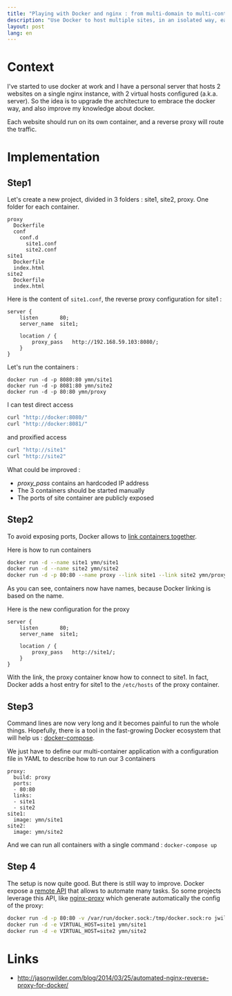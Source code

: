 ```yaml
---
title: "Playing with Docker and nginx : from multi-domain to multi-container"
description: "Use Docker to host multiple sites, in an isolated way, each on in his own container."
layout: post
lang: en
---
```

# Context

I've started to use docker at work and I have a personal server that hosts 2 websites on a single
nginx instance, with 2 virtual hosts configured (a.k.a. server). So the idea is to upgrade the
architecture to embrace the docker way, and also improve my knowledge about docker.

Each website should run on its own container, and a reverse proxy will route the traffic.

# Implementation

## Step1

Let's create a new project, divided in 3 folders : site1, site2, proxy. One folder for each
container.

```
proxy
  Dockerfile
  conf
    conf.d
      site1.conf
      site2.conf
site1
  Dockerfile
  index.html
site2
  Dockerfile
  index.html
```

Here is the content of `site1.conf`, the reverse proxy configuration for site1 :

```
server {
    listen       80;
    server_name  site1;

    location / {
        proxy_pass   http://192.168.59.103:8080/;
    }
}
```

Let's run the containers :

```
docker run -d -p 8080:80 ymn/site1
docker run -d -p 8081:80 ymn/site2
docker run -d -p 80:80 ymn/proxy
```

I can test direct access

```sh
curl "http://docker:8080/"
curl "http://docker:8081/"
```

and proxified access

```sh
curl "http://site1"
curl "http://site2"
```

What could be improved :

-   *proxy\_pass* contains an hardcoded IP address
-   The 3 containers should be started manually
-   The ports of site container are publicly exposed

## Step2

To avoid exposing ports, Docker allows to [link containers
together](http://docs.docker.com/userguide/dockerlinks/).

Here is how to run containers

```sh
docker run -d --name site1 ymn/site1
docker run -d --name site2 ymn/site2
docker run -d -p 80:80 --name proxy --link site1 --link site2 ymn/proxy
```

As you can see, containers now have names, because Docker linking is based on the name.

Here is the new configuration for the proxy

```
server {
    listen       80;
    server_name  site1;

    location / {
        proxy_pass   http://site1/;
    }
}
```

With the link, the proxy container know how to connect to site1. In fact, Docker adds a host entry
for site1 to the `/etc/hosts` of the proxy container.

## Step3

Command lines are now very long and it becomes painful to run the whole things. Hopefully, there is
a tool in the fast-growing Docker ecosystem that will help us :
[docker-compose](https://docs.docker.com/compose/).

We just have to define our multi-container application with a configuration file in YAML to describe
how to run our 3 containers

```
proxy:
  build: proxy
  ports:
  - 80:80
  links:
  - site1
  - site2
site1:
  image: ymn/site1
site2:
  image: ymn/site2
```

And we can run all containers with a single command : `docker-compose up`

## Step 4

The setup is now quite good. But there is still way to improve. Docker expose a [remote
API](http://docs.docker.com/reference/api/docker_remote_api/) that allows to automate many tasks. So
some projects leverage this API, like [nginx-proxy](https://github.com/jwilder/nginx-proxy) which
generate automatically the config of the proxy:

```sh
docker run -d -p 80:80 -v /var/run/docker.sock:/tmp/docker.sock:ro jwilder/nginx-proxy
docker run -d -e VIRTUAL_HOST=site1 ymn/site1
docker run -d -e VIRTUAL_HOST=site2 ymn/site2
```

# Links

-   http://jasonwilder.com/blog/2014/03/25/automated-nginx-reverse-proxy-for-docker/

